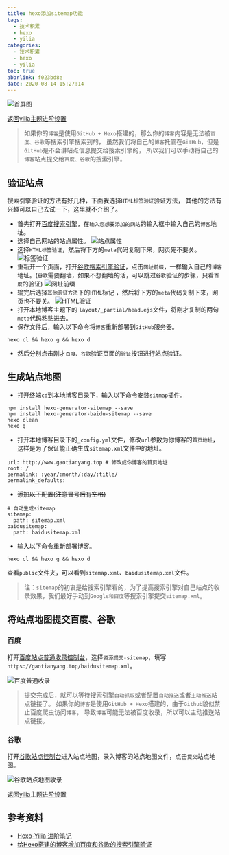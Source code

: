 ```yaml
---
title: hexo添加sitemap功能
tags:
  - 技术积累
  - hexo
  - yilia
categories:
  - 技术积累
  - hexo
  - yilia
toc: true
abbrlink: f023bd8e
date: 2020-08-14 15:27:14
---
```


![首屏图](https://s1.ax1x.com/2020/08/14/dPmdMj.jpg)

<!-- more -->

[返回yilia主题进阶设置](/archives/20200717e10c0cde/#sitemap-功能添加)

> 如果你的`博客`是使用`GitHub + Hexo`搭建的，那么你的`博客`内容是无法被`百度、谷歌`等搜索引擎搜索到的，
虽然我们将自己的`博客`托管在`GitHub`，但是`GitHub`是不会讲站点信息提交给搜索引擎的，
所以我们可以手动将自己的`博客`站点提交给`百度、谷歌`的搜索引擎。

## 验证站点

搜索引擎验证的方法有好几种，下面我选择`HTML标签验证`验证方法，
其他的方法有兴趣可以自己去试一下，这里就不介绍了。

* 首先打开[百度搜索引擎](https://ziyuan.baidu.com/site/siteadd)，在`输入您想要添加的网站`的输入框中输入自己的`博客`地址。
* 选择自己网站的站点属性。
![站点属性](https://s1.ax1x.com/2020/08/14/dP9v1P.png)
* 选择`HTML标签验证`，然后将下方的`meta`代码复制下来，网页先不要关。
![标签验证](https://s1.ax1x.com/2020/08/14/dPC90g.jpg)
* 重新开一个页面，打开[谷歌搜索引擎验证](https://www.google.com/webmasters/tools/home?hl=zh-CN)，点击`网址前缀`，一样输入自己的`博客`地址。(`谷歌`需要翻墙，如果不想翻墙的话，可以跳过`谷歌`验证的步骤，只看`百度`的验证)
![网址前缀](https://s1.ax1x.com/2020/08/14/dPP0qU.png)
* 输完后选择`其他验证方法`下的`HTML`标记 ，然后将下方的`meta`代码复制下来，网页也不要关。
![HTML验证](https://s1.ax1x.com/2020/08/14/dPPWM6.png)
* 打开本地博客主题下的 `layout/_partial/head.ejs`文件，将刚才复制的两句`meta`代码粘贴进去。
* 保存文件后，输入以下命令将`博客`重新部署到`GitHub`服务器。

```shell
hexo cl && hexo g && hexo d
```

* 然后分别点击刚才`百度、谷歌`验证页面的`验证`按钮进行站点验证。

## 生成站点地图

* 打开终端`cd`到本地博客目录下，输入以下命令安装`sitmap`插件。

```shell
npm install hexo-generator-sitemap --save
npm install hexo-generator-baidu-sitemap --save
hexo clean
hexo g
```

* 打开本地博客目录下的`_config.yml`文件，修改`url`参数为你博客的`首页地址`，这样是为了保证能正确生成`sitemap.xml`文件中的地址。

```text
url: http://www.gaotianyang.top # 修改成你博客的首页地址
root: /
permalink: :year/:month/:day/:title/
permalink_defaults:
```

* ~~添加以下配置(注意冒号后有空格)~~

```text
# 自动生成sitemap
sitemap:
  path: sitemap.xml
baidusitemap:
  path: baidusitemap.xml
```

* 输入以下命令重新部署博客。

```shell
hexo cl && hexo g && hexo d
```

查看`public`文件夹，可以看到`sitemap.xml`、`baidusitemap.xml`文件。

> 注：`sitemap`的初衷是给搜索引擎看的，为了提高搜索引擎对自己站点的收录效果，我们最好手动到`Google和百度`等搜索引擎提交`sitemap.xml`。

## 将站点地图提交百度、谷歌

### 百度

打开[百度站点普通收录控制台](https://ziyuan.baidu.com/linksubmit/index)，选择`资源提交-sitemap`，填写`https://gaotianyang.top/baidusitemap.xml`。

![百度普通收录](https://s1.ax1x.com/2020/08/14/dPZ9FU.png)

> 提交完成后，就可以等待搜索引擎`自动抓取`或者配置`自动推送`或者`主动推送`站点链接了。
如果你的`博客`是使用`GitHub + Hexo`搭建的，由于`Github`貌似禁止百度爬虫访问`博客`，
导致`博客`可能无法被百度收录，所以可以主动推送站点链接。

### 谷歌

打开[谷歌站点控制台](https://search.google.com/search-console/sitemaps)进入站点地图，录入博客的站点地图文件，点击`提交`站点地图。

![谷歌站点地图收录](https://s1.ax1x.com/2020/08/14/dPeFN8.png)

[返回yilia主题进阶设置](/archives/20200717e10c0cde/#sitemap-功能添加)

## 参考资料

* [Hexo-Yilia 进阶笔记](https://tding.top/archives/9a232bbe.html)
* [给Hexo搭建的博客增加百度和谷歌的搜索引擎验证](https://www.jianshu.com/p/1ae43e700c45)
